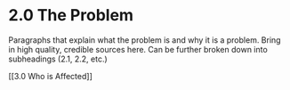 ```table-of-contents
```
# 2.0 The Problem
Paragraphs that explain what the problem is and why it is a problem. Bring in high quality, credible sources here. Can be further broken down into subheadings (2.1, 2.2, etc.)

[[3.0 Who is Affected]]